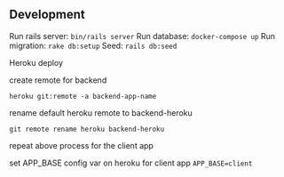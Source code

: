 ## Development

Run rails server: `bin/rails server`
Run database: `docker-compose up`
Run migration: `rake db:setup`
Seed: `rails db:seed`


Heroku deploy

create remote for backend

`heroku git:remote -a backend-app-name`

rename default heroku remote to backend-heroku

`git remote rename heroku backend-heroku`

repeat above process for the client app

set APP_BASE config var on heroku for client app
`APP_BASE=client`
